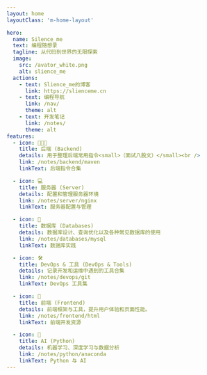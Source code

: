 ```yaml
---
layout: home
layoutClass: 'm-home-layout'

hero:
  name: Silence_me
  text: 编程随想录
  tagline: 从代码到世界的无限探索
  image:
    src: /avator_white.png
    alt: slience_me
  actions:
    - text: Slience_me的博客
      link: https://slienceme.cn
    - text: 编程导航
      link: /nav/
      theme: alt
    - text: 开发笔记
      link: /notes/
      theme: alt
features:
  - icon: 🧑🏻‍💻
    title: 后端 (Backend)
    details: 用于整理后端常用指令<small>（面试八股文）</small><br />
    link: /notes/backend/maven
    linkText: 后端指令合集

  - icon: 💻
    title: 服务器 (Server)
    details: 配置和管理服务器环境
    link: /notes/server/nginx
    linkText: 服务器配置与管理

  - icon: 💾
    title: 数据库 (Databases)
    details: 数据库设计、查询优化以及各种常见数据库的使用
    link: /notes/databases/mysql
    linkText: 数据库实践

  - icon: 🛠️
    title: DevOps & 工具 (DevOps & Tools)
    details: 记录开发和运维中遇到的工具合集
    link: /notes/devops/git
    linkText: DevOps 工具集

  - icon: 🔭
    title: 前端 (Frontend)
    details: 前端框架与工具，提升用户体验和页面性能。
    link: /notes/frontend/html
    linkText: 前端开发资源

  - icon: 💯
    title: AI (Python)
    details: 机器学习、深度学习与数据分析
    link: /notes/python/anaconda
    linkText: Python 与 AI
---
```


<style>
.m-home-layout .image-src:hover {
  transform: translate(-50%, -50%) rotate(666turn);
  transition: transform 59s 1s cubic-bezier(0.3, 0, 0.8, 1);
}

.m-home-layout .details small {
  opacity: 0.8;
}

.m-home-layout .bottom-small {
  display: block;
  margin-top: 2em;
  text-align: right;
}
</style>
